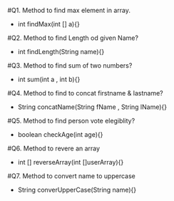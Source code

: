 #Q1. Method to find max element in array. 
- int findMax(int [] a){}

#Q2. Method to find Length od given Name?
- int findLength(String name){}

#Q3. Method to find sum of two numbers?
- int sum(int a , int b){}

#Q4. Method to find to concat firstname & lastname?
- String concatName(String fName , String lName){}

#Q5. Method to find person vote elegiblity?
- boolean checkAge(int age){}

#Q6. Method to revere an array
- int [] reverseArray(int []userArray){}

#Q7. Method to convert name to uppercase
- String converUpperCase(String name){}

